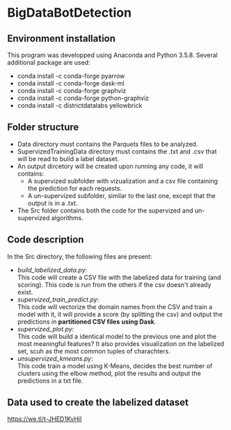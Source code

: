 # BigDataBotDetection
## Environment installation
This program was developped using Anaconda and Python 3.5.8. 
Several additional package are used:

  - conda install -c conda-forge pyarrow
  - conda install -c conda-forge dask-ml
  - conda install -c conda-forge graphviz
  - conda install -c conda-forge python-graphviz
  - conda install -c districtdatalabs yellowbrick
  
## Folder structure
- Data directory must contains the Parquets files to be analyzed.
- SupervizedTrainingData directory must contains the .txt and .csv that will be read to build a label dataset.
- An output dircetory will be created upon running any code, it will contains:
  - A supervized subfolder with vizualization and a csv file containing the prediction for each requests.
  - A un-supervized subfolder, similar to the last one, except that the output is in a .txt.
- The Src folder contains both the code for the supervized and un-supervized algorithms. 

## Code description
In the Src directory, the following files are present:
- <i>build_labelized_data.py</i>: </br>This code will create a CSV file with the labelized data for training (and scoring). This code is run from the others if the csv doesn't already exist. 
- <i>supervized_train_predict.py</i>: </br>This code will vectorize the domain names from the CSV and train a model with it, it will provide a score (by splitting the csv) and output the predictions in <b>partitioned CSV files</b> <b>using Dask</b>. 
- <i>supervized_plot.py</i>: </br>This code will build a identical model to the previous one and plot the most meaningful features? It also provides visualization on the labelized set, scuh as the most common tuples of charachters. 
- <i>unsupervized_kmeans.py</i>: </br>This code train a model using K-Means, decides the best number of clusters using the elbow method, plot the results and output the predictions in a txt file. 

## Data used to create the labelized dataset
https://we.tl/t-JHED1KvHiI
